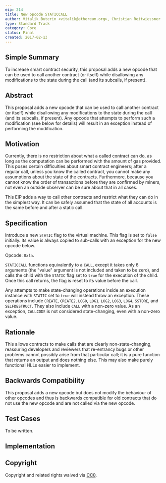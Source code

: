 ```yaml
---
eip: 214
title: New opcode STATICCALL
author: Vitalik Buterin <vitalik@ethereum.org>, Christian Reitwiessner <chris@ethereum.org>;
type: Standard Track
category: Core
status: Final
created: 2017-02-13
---
```


## Simple Summary

To increase smart contract security, this proposal adds a new opcode that can be used to call another contract (or itself) while disallowing any modifications to the state during the call (and its subcalls, if present).

## Abstract

This proposal adds a new opcode that can be used to call another contract (or itself) while disallowing any modifications to the state during the call (and its subcalls, if present). Any opcode that attempts to perform such a modification (see below for details) will result in an exception instead of performing the modification.

## Motivation

Currently, there is no restriction about what a called contract can do, as long as the computation can be performed with the amount of gas provided. This poses certain difficulties about smart contract engineers; after a regular call, unless you know the called contract, you cannot make any assumptions about the state of the contracts. Furthermore, because you cannot know the order of transactions before they are confirmed by miners, not even an outside observer can be sure about that in all cases.

This EIP adds a way to call other contracts and restrict what they can do in the simplest way. It can be safely assumed that the state of all accounts is the same before and after a static call.

## Specification

Introduce a new `STATIC` flag to the virtual machine. This flag is set to `false` initially. Its value is always copied to sub-calls with an exception for the new opcode below.

Opcode: `0xfa`.

`STATICCALL` functions equivalently to a `CALL`, except it takes only 6 arguments (the "value" argument is not included and taken to be zero), and calls the child with the `STATIC` flag set to `true` for the execution of the child. Once this call returns, the flag is reset to its value before the call.

Any attempts to make state-changing operations inside an execution instance with `STATIC` set to `true` will instead throw an exception. These operations include `CREATE`, `CREATE2`, `LOG0`, `LOG1`, `LOG2`, `LOG3`, `LOG4`, `SSTORE`, and `SELFDESTRUCT`. They also include `CALL` with a non-zero value. As an exception, `CALLCODE` is not considered state-changing, even with a non-zero value.

## Rationale

This allows contracts to make calls that are clearly non-state-changing, reassuring developers and reviewers that re-entrancy bugs or other problems cannot possibly arise from that particular call; it is a pure function that returns an output and does nothing else. This may also make purely functional HLLs easier to implement.

## Backwards Compatibility

This proposal adds a new opcode but does not modify the behaviour of other opcodes and thus is backwards compatible for old contracts that do not use the new opcode and are not called via the new opcode.

## Test Cases

To be written.

## Implementation

## Copyright

Copyright and related rights waived via [CC0](https://creativecommons.org/publicdomain/zero/1.0/).

